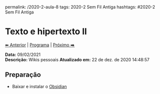 permalink: /2020-2-aula-8
tags: 2020-2 Sem Fil Antiga
hashtags: #2020-2 Sem Fil Antiga

# Texto e hipertexto II

[⬅ Anterior](2020-2-aula-7) | [Programa](/2020-2-sem) | [Próximo ⮕](2020-2-aula-9)    

**Data:** 09/02/2021  
**Descrição:** Wikis pessoais
**Atualizado em:** 22 de dez. de 2020 14:48:57  

## Preparação

- Baixar e instalar o [Obsidian](https://obsidian.md)
